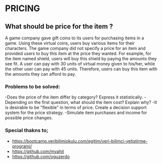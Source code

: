 # **PRICING**


## What should be price for the item ?

A game company gave gift coins to its users for purchasing items in a game.
Using these virtual coins, users buy various items for their characters.
The game company did not specify a price for an item and provided users to buy this item at the price they wanted.
For example, for the item named shield, users will buy this shield by paying the amounts they see fit.
A user can pay with 30 units of virtual money given to his/her, while the other user can pay with 45 units.
Therefore, users can buy this item with the amounts they can afford to pay.


### **Problems to be solved:**

-Does the price of the item differ by category? Express it statistically.
-Depending on the first question, what should the item cost? Explain why?
-It is desirable to be "flexible" in terms of price. Create a decision support system for the price strategy.
-Simulate item purchases and income for possible price changes.


### Special thakns to;
- https://bootcamp.veribilimiokulu.com/egitim/veri-bilimci-yetistirme-programi/
- https://github.com/mvahit
- https://github.com/oguzerdo

